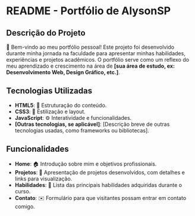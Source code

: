 # README - Portfólio de AlysonSP

## Descrição do Projeto

🌟 Bem-vindo ao meu portfólio pessoal! Este projeto foi desenvolvido durante minha jornada na faculdade para apresentar minhas habilidades, experiências e projetos acadêmicos. O portfólio serve como um reflexo do meu aprendizado e crescimento na área de **[sua área de estudo, ex: Desenvolvimento Web, Design Gráfico, etc.]**.

## Tecnologias Utilizadas

- **HTML5**: 📄 Estruturação do conteúdo.
- **CSS3**: 🎨 Estilização e layout.
- **JavaScript**: ⚙️ Interatividade e funcionalidades.
- **[Outras tecnologias, se aplicável]**: [Descrição breve de outras tecnologias usadas, como frameworks ou bibliotecas].

## Funcionalidades

- **Home**: 🏠 Introdução sobre mim e objetivos profissionais.
- **Projetos**: 📂 Apresentação de projetos desenvolvidos, com detalhes e links para visualização.
- **Habilidades**: 💪 Lista das principais habilidades adquiridas durante o curso.
- **Contato**: ✉️ Formulário para que visitantes possam entrar em contato comigo.


